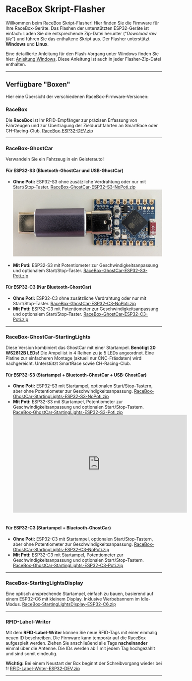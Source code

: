 # RaceBox Skript-Flasher

Willkommen beim RaceBox Skript-Flasher\! Hier finden Sie die Firmware für Ihre RaceBox-Geräte. Das Flashen der unterstützten ESP32-Geräte ist einfach: Laden Sie die entsprechende Zip-Datei herunter ("<i>Download raw file</i>") und führen Sie das enthaltene Skript aus. Der Flasher unterstützt **Windows** und **Linux**.

Eine detaillierte Anleitung für den Flash-Vorgang unter Windows finden Sie hier: [Anleitung Windows](../dev-tools/github-workflow-files/flasher/windows/README.md). Diese Anleitung ist auch in jeder Flasher-Zip-Datei enthalten.

-----

## Verfügbare "Boxen"

Hier eine Übersicht der verschiedenen RaceBox-Firmware-Versionen:

### RaceBox

Die **RaceBox** ist Ihr RFID-Empfänger zur präzisen Erfassung von Fahrzeugen und zur Übertragung der Zieldurchfahrten an SmartRace oder CH-Racing-Club.
[RaceBox-ESP32-DEV.zip](./RaceBox-ESP32-DEV.zip)

-----

### RaceBox-GhostCar

Verwandeln Sie ein Fahrzeug in ein Geisterauto\!

#### Für ESP32-S3 (Bluetooth-GhostCar und USB-GhostCar)

  * **Ohne Poti:** ESP32-S3 ohne zusätzliche Verdrahtung oder nur mit Start/Stop-Taster.
    [RaceBox-GhostCar-ESP32-S3-NoPoti.zip](./RaceBox-GhostCar-ESP32-S3-NoPoti.zip)<br><img src="../images/CH-GhostCar-SmartRace.jpg"/><br><br>
  * **Mit Poti:** ESP32-S3 mit Potentiometer zur Geschwindigkeitsanpassung und optionalem Start/Stop-Taster.
    [RaceBox-GhostCar-ESP32-S3-Poti.zip](./RaceBox-GhostCar-ESP32-S3-Poti.zip)

#### Für ESP32-C3 (Nur Bluetooth-GhostCar)

  * **Ohne Poti:** ESP32-C3 ohne zusätzliche Verdrahtung oder nur mit Start/Stop-Taster.
    [RaceBox-GhostCar-ESP32-C3-NoPoti.zip](./RaceBox-GhostCar-ESP32-C3-NoPoti.zip)
  * **Mit Poti:** ESP32-C3 mit Potentiometer zur Geschwindigkeitsanpassung und optionalem Start/Stop-Taster.
    [RaceBox-GhostCar-ESP32-C3-Poti.zip](./RaceBox-GhostCar-ESP32-C3-Poti.zip)

-----

### RaceBox-GhostCar-StartingLights

Diese Version kombiniert das GhostCar mit einer Startampel. **Benötigt 20 WS2812B LEDs\!** Die Ampel ist in 4 Reihen zu je 5 LEDs angeordnet. Eine Platine zur einfacheren Montage (aktuell nur CNC-Fräsdaten) wird nachgereicht. Unterstützt SmartRace sowie CH-Racing-Club.

#### Für ESP32-S3 (Startampel + Bluetooth-GhostCar + USB-GhostCar)

  * **Ohne Poti:** ESP32-S3 mit Startampel, optionalen Start/Stop-Tastern, aber ohne Potentiometer zur Geschwindigkeitsanpassung.
    [RaceBox-GhostCar-StartingLights-ESP32-S3-NoPoti.zip](./RaceBox-GhostCar-StartingLights-ESP32-S3-NoPoti.zip)
  * **Mit Poti:** ESP32-S3 mit Startampel, Potentiometer zur Geschwindigkeitsanpassung und optionalen Start/Stop-Tastern.
    [RaceBox-GhostCar-StartingLights-ESP32-S3-Poti.zip](./RaceBox-GhostCar-StartingLights-ESP32-S3-Poti.zip)<br><iframe width="560" height="315" src="http://www.youtube.com/watch?v=PwxAJHPKN4w" frameborder="0" allowfullscreen></iframe><br><br>

#### Für ESP32-C3 (Startampel + Bluetooth-GhostCar)

  * **Ohne Poti:** ESP32-C3 mit Startampel, optionalen Start/Stop-Tastern, aber ohne Potentiometer zur Geschwindigkeitsanpassung.
    [RaceBox-GhostCar-StartingLights-ESP32-C3-NoPoti.zip](./RaceBox-GhostCar-StartingLights-ESP32-C3-NoPoti.zip)
  * **Mit Poti:** ESP32-C3 mit Startampel, Potentiometer zur Geschwindigkeitsanpassung und optionalen Start/Stop-Tastern.
    [RaceBox-GhostCar-StartingLights-ESP32-C3-Poti.zip](./RaceBox-GhostCar-StartingLights-ESP32-C3-Poti.zip)

-----

### RaceBox-StartingLightsDisplay

Eine optisch ansprechende Startampel, einfach zu bauen, basierend auf einem ESP32-C6 mit kleinem Display. Inklusive Werbebannern im Idle-Modus.
[RaceBox-StartingLightsDisplay-ESP32-C6.zip](./RaceBox-StartingLightsDisplay-ESP32-C6.zip)

-----

### RFID-Label-Writer

Mit dem **RFID-Label-Writer** können Sie neue RFID-Tags mit einer einmalig neuen ID beschreiben. Die Firmware kann temporär auf die RaceBox aufgespielt werden. Ziehen Sie anschließend alle Tags **nacheinander** einmal über die Antenne. Die IDs werden ab 1 mit jedem Tag hochgezählt und sind somit eindeutig.

**Wichtig:** Bei einem Neustart der Box beginnt der Schreibvorgang wieder bei 1\!
[RFID-Label-Writer-ESP32-DEV.zip](./RFID-Label-Writer-ESP32-DEV.zip)

-----